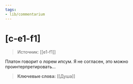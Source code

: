 ```yaml
---
tags: 
- lib/commentarium
---
```

# [c-e1-f1]
>Источник: [[e1-f1]]



Платон говорит о лорем ипсум. Я не согласен, это можно проинтерпретировать...



>**Ключевые слова:** [[Душа]]